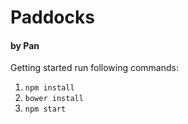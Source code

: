 # Paddocks
#### by Pan

Getting started run following commands:
1. `npm install`
2. `bower install`
3. `npm start`